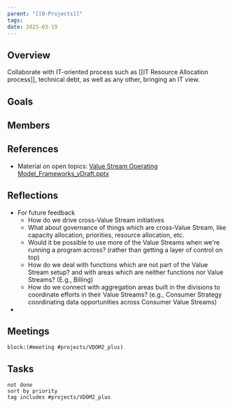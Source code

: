 ```yaml
---
parent: "[[0-Projects]]"
tags: 
date: 2025-03-19
---
```

## Overview
Collaborate with IT-oriented process such as [[IT Resource Allocation process]], technical debt, as well as any other, bringing an IT view.
## Goals

## Members

## References
* Material on open topics: [Value Stream Operating Model_Frameworks_vDraft.pptx](https://telenorgroup.sharepoint.com/:p:/r/sites/T-Program-TransformationOfficeTelenorNorgeAS/Shared%20Documents/General/07%20Specific%20initiatives/VDOM%20and%20KPIs/Value%20Stream%20Operating%20Model_Frameworks_vDraft.pptx?d=w5e479b993fae41739fbc0958c486bbc2&csf=1&web=1&e=GxC71z)
## Reflections
* For future feedback
	* How do we drive cross-Value Stream initiatives
	* What about governance of things which are cross-Value Stream, like capacity allocation, priorities, resource allocation, etc.
	* Would it be possible to use more of the Value Streams when we're running a program across? (rather than getting a layer of control on top)
	* How do we deal with functions which are not part of the Value Stream setup? and with areas which are neither functions nor Value Streams? (E.g., Billing)
	* How do we connect with aggregation areas built in the divisions to coordinate efforts in their Value Streams? (e.g., Consumer Strategy coordinating data opportunities across Consumer Value Streams)
* 
## Meetings
```query
block:(#meeting #projects/VDOM2_plus)
```
## Tasks
```tasks
not done
sort by priority
tag includes #projects/VDOM2_plus  
```
